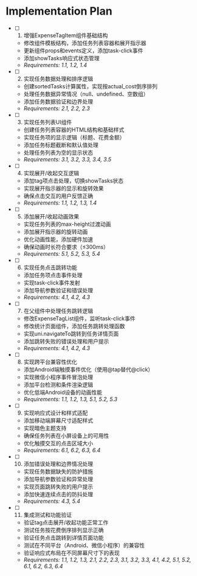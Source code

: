 # Implementation Plan

- [ ] 1. 增强ExpenseTagItem组件基础结构
  - 修改组件模板结构，添加任务列表容器和展开指示器
  - 更新组件props和events定义，添加task-click事件
  - 添加showTasks响应式状态管理
  - _Requirements: 1.1, 1.2, 1.4_

- [ ] 2. 实现任务数据处理和排序逻辑
  - 创建sortedTasks计算属性，实现按actual_cost倒序排列
  - 处理任务数据异常情况（null、undefined、空数组）
  - 添加任务数据验证和边界处理
  - _Requirements: 2.1, 2.2, 2.3_

- [ ] 3. 实现任务列表UI组件
  - 创建任务列表容器的HTML结构和基础样式
  - 实现任务项的显示逻辑（标题、花费金额）
  - 添加任务标题截断和默认值处理
  - 处理任务列表为空的显示状态
  - _Requirements: 3.1, 3.2, 3.3, 3.4, 3.5_

- [ ] 4. 实现展开/收起交互逻辑
  - 添加tag项点击处理，切换showTasks状态
  - 实现展开指示器的显示和旋转效果
  - 确保点击交互的用户反馈正确
  - _Requirements: 1.1, 1.2, 1.3, 1.4_

- [ ] 5. 添加展开/收起动画效果
  - 实现任务列表的max-height过渡动画
  - 添加展开指示器的旋转动画
  - 优化动画性能，添加硬件加速
  - 确保动画时长符合要求（≤300ms）
  - _Requirements: 5.1, 5.2, 5.3, 5.4_

- [ ] 6. 实现任务点击跳转功能
  - 添加任务项点击事件处理
  - 实现task-click事件发射
  - 添加导航参数验证和错误处理
  - _Requirements: 4.1, 4.2, 4.3_

- [ ] 7. 在父组件中处理任务跳转逻辑
  - 修改ExpenseTagList组件，监听task-click事件
  - 修改统计页面组件，添加任务跳转处理函数
  - 实现uni.navigateTo跳转到任务详情页面
  - 添加跳转失败的错误处理和用户提示
  - _Requirements: 4.1, 4.2, 4.3_

- [ ] 8. 实现跨平台兼容性优化
  - 添加Android端触摸事件优化（使用@tap替代@click）
  - 实现微信小程序事件冒泡处理
  - 添加平台检测和条件渲染逻辑
  - 优化低端Android设备的动画性能
  - _Requirements: 1.1, 1.2, 1.3, 5.1, 5.2, 5.3_

- [ ] 9. 实现响应式设计和样式适配
  - 添加移动端屏幕尺寸适配样式
  - 实现暗色主题支持
  - 确保任务列表在小屏设备上的可用性
  - 优化触摸交互的点击区域大小
  - _Requirements: 6.1, 6.2, 6.3, 6.4_

- [ ] 10. 添加错误处理和边界情况处理
  - 实现任务数据缺失的防护措施
  - 添加导航参数验证和异常处理
  - 实现页面跳转失败的用户提示
  - 添加快速连续点击的防抖处理
  - _Requirements: 4.3, 5.4_

- [ ] 11. 集成测试和功能验证
  - 验证tag点击展开/收起功能正常工作
  - 测试任务按花费倒序排列显示正确
  - 验证任务点击跳转到详情页面功能
  - 测试在不同平台（Android、微信小程序）的兼容性
  - 验证响应式布局在不同屏幕尺寸下的表现
  - _Requirements: 1.1, 1.2, 1.3, 2.1, 2.2, 2.3, 3.1, 3.2, 3.3, 4.1, 4.2, 5.1, 5.2, 6.1, 6.2, 6.3, 6.4_